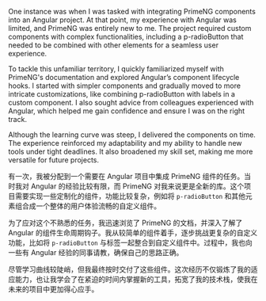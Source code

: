 One instance was when I was tasked with integrating PrimeNG components into an Angular project. At that point, my experience with Angular was limited, and PrimeNG was entirely new to me. The project required custom components with complex functionalities, including a p-radioButton that needed to be combined with other elements for a seamless user experience.

To tackle this unfamiliar territory, I quickly familiarized myself with PrimeNG's documentation and explored Angular’s component lifecycle hooks. I started with simpler components and gradually moved to more intricate customizations, like combining p-radioButton with labels in a custom component. I also sought advice from colleagues experienced with Angular, which helped me gain confidence and ensure I was on the right track.

Although the learning curve was steep, I delivered the components on time. The experience reinforced my adaptability and my ability to handle new tools under tight deadlines. It also broadened my skill set, making me more versatile for future projects.

有一次，我被分配到一个需要在 Angular 项目中集成 PrimeNG 组件的任务。当时我对 Angular 的经验比较有限，而 PrimeNG 对我来说更是全新的库。这个项目需要实现一些定制化的组件，功能比较复杂，例如将 `p-radioButton` 和其他元素组合成一个整体的用户体验流畅的自定义组件。

为了应对这个不熟悉的任务，我迅速浏览了 PrimeNG 的文档，并深入了解了 Angular 的组件生命周期钩子。我从较简单的组件着手，逐步挑战更复杂的自定义功能，比如将 `p-radioButton` 与标签一起整合到自定义组件中。过程中，我也向一些有 Angular 经验的同事请教，确保自己的思路正确。

尽管学习曲线较陡峭，但我最终按时交付了这些组件。这次经历不仅锻炼了我的适应能力，也让我学会了在紧迫的时间内掌握新的工具，拓宽了我的技术栈，使我在未来的项目中更加得心应手。
